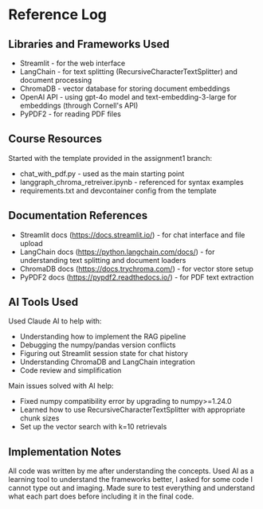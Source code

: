 # Reference Log

## Libraries and Frameworks Used

- Streamlit - for the web interface
- LangChain - for text splitting (RecursiveCharacterTextSplitter) and document processing
- ChromaDB - vector database for storing document embeddings
- OpenAI API - using gpt-4o model and text-embedding-3-large for embeddings (through Cornell's API)
- PyPDF2 - for reading PDF files

## Course Resources

Started with the template provided in the assignment1 branch:
- chat_with_pdf.py - used as the main starting point
- langgraph_chroma_retreiver.ipynb - referenced for syntax examples
- requirements.txt and devcontainer config from the template

## Documentation References

- Streamlit docs (https://docs.streamlit.io/) - for chat interface and file upload
- LangChain docs (https://python.langchain.com/docs/) - for understanding text splitting and document loaders
- ChromaDB docs (https://docs.trychroma.com/) - for vector store setup
- PyPDF2 docs (https://pypdf2.readthedocs.io/) - for PDF text extraction

## AI Tools Used

Used Claude AI to help with:
- Understanding how to implement the RAG pipeline
- Debugging the numpy/pandas version conflicts
- Figuring out Streamlit session state for chat history
- Understanding ChromaDB and LangChain integration
- Code review and simplification

Main issues solved with AI help:
- Fixed numpy compatibility error by upgrading to numpy>=1.24.0
- Learned how to use RecursiveCharacterTextSplitter with appropriate chunk sizes
- Set up the vector search with k=10 retrievals

## Implementation Notes

All code was written by me after understanding the concepts. Used AI as a learning tool to understand the frameworks better, I asked for some code I cannot type out and imaging. Made sure to test everything and understand what each part does before including it in the final code.
